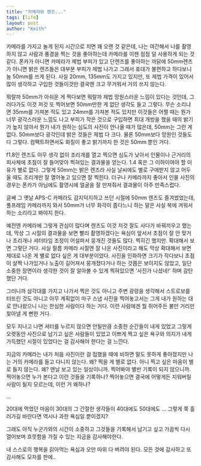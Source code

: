```yaml
---
title: "카메라와 렌즈..."
tags: [life]
layout: post
author: "Keith"
---
```


카메라를 가지고 놀게 된지 시간으로 치면 꽤 오랜 것 같은데, 나는 여간해서 나를 촬영하지 않고 사람과 풍경을 찍는 것을 좋아하는데 카메라를 이젠 점점 덜 사용하게 되는 것 같다. 폰카가 아니면 카메라가 제법 부피가 있고 단렌즈를 좋아하는 까닭에 50mm렌즈가 아니면 밝은 렌즈들은 대부분 부피가 제법 나가고 그래서 휴대가 불편하고 하다보니 늘 50mm를 쓰게 된다. 사실 20mm, 135mm도 가지고 있지만, 또 제법 가격이 있어서 많이 생각하고 구입한 것들이것만 결국엔 크고 무거워서 거의 쓰지 않는다. 

뭐랄까 50mm가 아쉬운 게 찍다보면 뭐랄까 제법 망원스러운 느낌이 있다는 것인데, 그러다가도 이것 저것 또 찍어보면 50mm만한 게 없단 생각도 들고 그렇다. 무슨 소리냐면 35mm를 가져본 적도 있고 24mm를 가져본 적도 있지만 이것들은 어쩔 때는 뭔가 너무 광각스러운 느낌도 나고 부피가 작은 것으로 구입하면 최대 개방을 했을 때의 밝기가 높지 않아서 뭔가 내가 원하는 심도의 사진이 안나올 때가 많은데, 50mm는 그런 게 없다. 50mm보다 광각인데 밝은 것들은 제법 다 크다. 물론 50mm보다 망원인 것들도 다 그렇다. 컴팩트하면서도 화질이 좋고 밝기까지 한 것은 50mm 뿐인 거다.

f1.8인 렌즈도 아무 생각 없이 조리개를 열고 찍으면 심도가 낮아서 인물이나 근거리의 피사체에 초점이 잘 들어맞아 찍혀있는 결과물을 얻는다. 1.4 혹은 그 이하이여야 할 이유가 별로 없다. 그렇게 50mm는 밝은 렌즈라 사실 날씨에도 별로 구애받지 않고 어두울 때도 조리개만 잘 열어놓고 있으면 잘 찍힌다. 더구나 카메라까지 좋아서 인물 사진의 경우는 폰카가 아님에도 촬영시에 얼굴을 잘 만져줘서 결과물이 아주 만족스럽다. 

글쎄 그 옛날 APS-C 카메라도 감지덕지하고 쓰던 시절에 50mm 렌즈도 즐겨썼었는데, 풀프레임 카메라까지 와서 50mm가 너무 화각이 좁다느니 하는 말은 사실 복에 겨워서 하는 소리라고 봐야지 한다. 

예전엔 카메라에 그렇게 관심이 많다며 렌즈도 이것 저것 잘도 사다가 바꿔끼우고 했는데, 막상 그 시절의 결과물을 보면 빨리 촬영하겠다는 욕심이 앞서서 초점이 잘 안 맞거나 조리개나 셔터타임 조정이 어설퍼서 뭉개진 것들도 많다. 찍히긴 했지만. 확대해서 보면 그렇단 거다. 사실 필름 카메라 시절엔 잘 나온 사진이라고 해도 막상 확대해서 보면 제대로 나온 게 별로 없다 싶은 게 대부분이었다. 사진을 인화하면 크기가 작다보니 초점이 살짝 나가있거나 노출이 길어져서 뭉개졌다거나 하는 것쯤은 보이지도 않았고, 일단 소중한 장면이라 생각한 것이 잘 알아볼 수 있게 찍혀있으면 '사진가 나셨네!' 하며 감탄했단 거다.

그러니까 삼각대를 가지고 나가서 찍은 것도 아니고 주변 광량을 생각해서 스트로보를 터뜨린 것도 아니고 아무 계획없이 마구 스냅 사진을 찍어놓고서는 그게 내가 원하는 대로 안나왔으니 나는 한심한 사람이다 하는 거다. 이런 사람에겐 뭘 쥐어주든 불만 거리만 찾아낼 게 뻔한 거다. 

모두 지나고 나면 셔터를 누르지 않으면 안될만큼 소중한 순간들이 내게 있었고 그렇게 오랫동안 사진으로 남기고 싶은 사람들이 있었고 이쁘게 찍고 싶은 욕구와 의지가 내게 가득했던 시절이 있었다는 걸 감사해야 한다는 걸 느낀다. 

지금의 카메라는 내가 처음 사진이란 걸 접했을 때에 비하면 말도 못하게 좋아졌지만 나는 거의 카메라를 들고 다니지 않는다. 왜? 찍을 게 별로 없다. 아니 찍고 싶은 마음이 별로 들지 않는다. 왜? 맨날 보고 있는 일상이니까. 찍어봐야 별반 기록이 되지 않으니까. 찍어놓으면 누가 본다고 이런 것들을 기록하나? 찍어놓으면 결국에 어떻게든 지워버릴 사람이 될지 모르는데, 이런 거 왜하나?

...

20대에 먹었던 마음이 30대의 그 간절한 생각들이 40대에도 50대에도 ... 그렇게 쭉 흘러가길 바란다면 역시나 과한 욕심일 뿐이겠지?

그래도 아직 누군가와의 시간이 소중하고 그것들을 기록해서 남기고 싶고 가끔씩 다시 열어보며 흐뭇함을 가질 수 있는 지금을 감사해야한다. 

내 스스로의 행복을 갉아먹는 욕심과 오만 따위 다 버려야 된다. 모든 것에 감사하고 또 감사해도 모자를 판에..